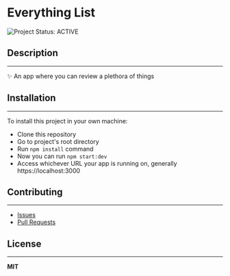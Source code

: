 # Everything List
<img src="https://www.repostatus.org/badges/latest/active.svg" alt="Project Status: ACTIVE" target="https://www.repostatus.org/#wip">

## Description
------
 ✨ An app where you can review a plethora of things
## Installation
------
To install this project in your own machine:
- Clone this repository
- Go to project's root directory
- Run `npm install` command
- Now you can run `npm start:dev`
- Access whichever URL your app is running on, generally https://localhost:3000
## Contributing
------
- [Issues](https://github.com/vinicius-grandi/everything-list/issues)
- [Pull Requests](https://github.com/vinicius-grandi/everything-list/pulls)
## License
------
**MIT**
